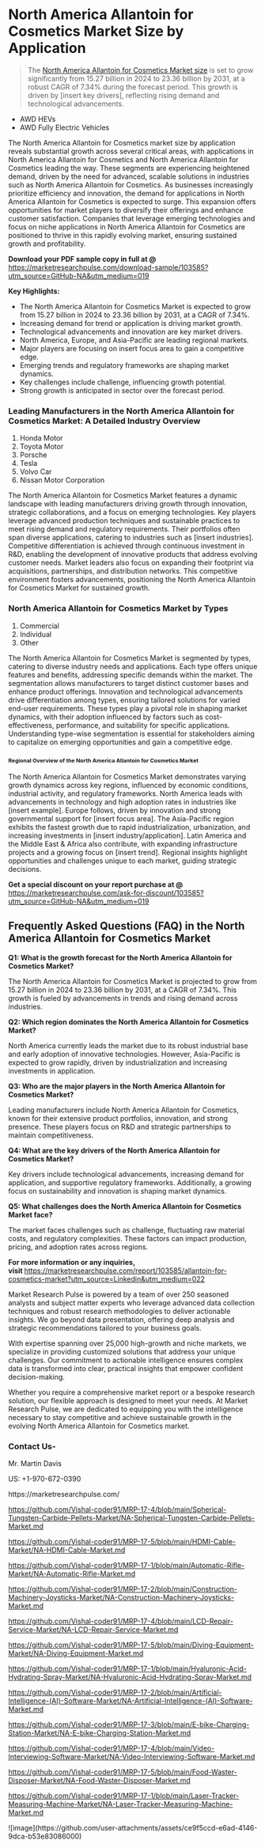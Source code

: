 <h1>North America Allantoin for Cosmetics Market&nbsp;Size by Application</h1><blockquote><p>The <a href="https://marketresearchpulse.com/download-sample/103585?utm_source=GitHub-NA&amp;utm_medium=019">North America Allantoin for Cosmetics Market size</a> is set to grow significantly from 15.27 billion in 2024 to 23.36 billion by 2031, at a robust CAGR of 7.34% during the forecast period. This growth is driven by [insert key drivers], reflecting rising demand and technological advancements.</p></blockquote><ul><li>AWD HEVs <li> AWD Fully Electric Vehicles</li></ul><p>The North America Allantoin for Cosmetics market size by application reveals substantial growth across several critical areas, with applications in North America Allantoin for Cosmetics and North America Allantoin for Cosmetics leading the way. These segments are experiencing heightened demand, driven by the need for advanced, scalable solutions in industries such as North America Allantoin for Cosmetics. As businesses increasingly prioritize efficiency and innovation, the demand for applications in North America Allantoin for Cosmetics is expected to surge. This expansion offers opportunities for market players to diversify their offerings and enhance customer satisfaction. Companies that leverage emerging technologies and focus on niche applications in North America Allantoin for Cosmetics are positioned to thrive in this rapidly evolving market, ensuring sustained growth and profitability.</p><p><strong>Download your PDF sample copy in full at @ </strong><a href="https://marketresearchpulse.com/download-sample/103585?utm_source=GitHub-NA&amp;utm_medium=019">https://marketresearchpulse.com/download-sample/103585?utm_source=GitHub-NA&amp;utm_medium=019</a></p><p><strong>Key Highlights: </strong></p><ul><li>The North America Allantoin for Cosmetics Market is expected to grow from 15.27 billion in 2024 to 23.36 billion by 2031, at a CAGR of 7.34%.</li><li>Increasing demand for trend or application is driving market growth.</li><li>Technological advancements and innovation are key market drivers.</li><li>North America, Europe, and Asia-Pacific are leading regional markets.</li><li>Major players are focusing on insert focus area to gain a competitive edge.</li><li>Emerging trends and regulatory frameworks are shaping market dynamics.</li><li>Key challenges include challenge, influencing growth potential.</li><li>Strong growth is anticipated in sector over the forecast period.</li></ul><h3>Leading Manufacturers in the North America Allantoin for Cosmetics Market: A Detailed Industry Overview</h3><ol><li>Honda Motor</li><li>Toyota Motor</li><li>Porsche</li><li>Tesla</li><li>Volvo Car</li><li>Nissan Motor Corporation</li></ol><div class="flex max-w-full flex-col flex-grow"><div class="min-h-8 text-message flex w-full flex-col items-end gap-2 whitespace-normal break-words [.text-message+&amp;]:mt-5" dir="auto" data-message-author-role="assistant" data-message-id="fd8432e4-4910-450d-b182-61b7bfb0a01f" data-message-model-slug="gpt-4o"><div class="flex w-full flex-col gap-1 empty:hidden first:pt-[3px]"><div class="markdown prose w-full break-words dark:prose-invert light"><p>The North America Allantoin for Cosmetics Market features a dynamic landscape with leading manufacturers driving growth through innovation, strategic collaborations, and a focus on emerging technologies. Key players leverage advanced production techniques and sustainable practices to meet rising demand and regulatory requirements. Their portfolios often span diverse applications, catering to industries such as [insert industries]. Competitive differentiation is achieved through continuous investment in R&amp;D, enabling the development of innovative products that address evolving customer needs. Market leaders also focus on expanding their footprint via acquisitions, partnerships, and distribution networks. This competitive environment fosters advancements, positioning the North America Allantoin for Cosmetics Market for sustained growth.</p></div></div></div></div><h3>North America Allantoin for Cosmetics Market by Types</h3><ol><li>Commercial <li> Individual <li> Other</li></ol><div class="flex max-w-full flex-col flex-grow"><div class="min-h-8 text-message flex w-full flex-col items-end gap-2 whitespace-normal break-words [.text-message+&amp;]:mt-5" dir="auto" data-message-author-role="assistant" data-message-id="084470be-0bb7-4664-bddf-5156b4f41249" data-message-model-slug="gpt-4o-mini"><div class="flex w-full flex-col gap-1 empty:hidden first:pt-[3px]"><div class="markdown prose w-full break-words dark:prose-invert light"><p>The North America Allantoin for Cosmetics Market is segmented by types, catering to diverse industry needs and applications. Each type offers unique features and benefits, addressing specific demands within the market. The segmentation allows manufacturers to target distinct customer bases and enhance product offerings. Innovation and technological advancements drive differentiation among types, ensuring tailored solutions for varied end-user requirements. These types play a pivotal role in shaping market dynamics, with their adoption influenced by factors such as cost-effectiveness, performance, and suitability for specific applications. Understanding type-wise segmentation is essential for stakeholders aiming to capitalize on emerging opportunities and gain a competitive edge.</p></div></div></div></div><h3><span style="font-size: 11px;">Regional Overview of the North America Allantoin for Cosmetics Market</span></h3><div class="flex max-w-full flex-col flex-grow"><div class="min-h-8 text-message flex w-full flex-col items-end gap-2 whitespace-normal break-words [.text-message+&amp;]:mt-5" dir="auto" data-message-author-role="assistant" data-message-id="e9038762-ce64-4e30-91c9-9bd413514231" data-message-model-slug="gpt-4o-mini"><div class="flex w-full flex-col gap-1 empty:hidden first:pt-[3px]"><div class="markdown prose w-full break-words dark:prose-invert light"><p>The North America Allantoin for Cosmetics Market demonstrates varying growth dynamics across key regions, influenced by economic conditions, industrial activity, and regulatory frameworks. North America leads with advancements in technology and high adoption rates in industries like [insert example]. Europe follows, driven by innovation and strong governmental support for [insert focus area]. The Asia-Pacific region exhibits the fastest growth due to rapid industrialization, urbanization, and increasing investments in [insert industry/application]. Latin America and the Middle East &amp; Africa also contribute, with expanding infrastructure projects and a growing focus on [insert trend]. Regional insights highlight opportunities and challenges unique to each market, guiding strategic decisions.</p></div></div></div></div><p><strong>Get a special discount on your report purchase at @ </strong><a href="https://marketresearchpulse.com/ask-for-discount/103585?utm_source=GitHub-NA&amp;utm_medium=019">https://marketresearchpulse.com/ask-for-discount/103585?utm_source=GitHub-NA&amp;utm_medium=019</a></p><h2>Frequently Asked Questions (FAQ) in the North America Allantoin for Cosmetics Market</h2><p><strong>Q1: What is the growth forecast for the North America Allantoin for Cosmetics Market?</strong></p><p>The North America Allantoin for Cosmetics Market is projected to grow from 15.27 billion in 2024 to 23.36 billion by 2031, at a CAGR of 7.34%. This growth is fueled by advancements in trends and rising demand across industries.</p><p><strong>Q2: Which region dominates the North America Allantoin for Cosmetics Market?</strong></p><p>North America currently leads the market due to its robust industrial base and early adoption of innovative technologies. However, Asia-Pacific is expected to grow rapidly, driven by industrialization and increasing investments in application.</p><p><strong>Q3: Who are the major players in the North America Allantoin for Cosmetics Market?</strong></p><p>Leading manufacturers include North America Allantoin for Cosmetics, known for their extensive product portfolios, innovation, and strong presence. These players focus on R&amp;D and strategic partnerships to maintain competitiveness.</p><p><strong>Q4: What are the key drivers of the North America Allantoin for Cosmetics Market?</strong></p><p>Key drivers include technological advancements, increasing demand for application, and supportive regulatory frameworks. Additionally, a growing focus on sustainability and innovation is shaping market dynamics.</p><p><strong>Q5: What challenges does the North America Allantoin for Cosmetics Market face?</strong></p><p>The market faces challenges such as challenge, fluctuating raw material costs, and regulatory complexities. These factors can impact production, pricing, and adoption rates across regions.</p><p><strong>For more information or any inquiries, visit&nbsp;</strong><a href="https://marketresearchpulse.com/report/103585/allantoin-for-cosmetics-market?utm_source=Linkedin&utm_medium=022">https://marketresearchpulse.com/report/103585/allantoin-for-cosmetics-market?utm_source=Linkedin&utm_medium=022</a></p><p>Market Research Pulse is powered by a team of over 250 seasoned analysts and subject matter experts who leverage advanced data collection techniques and robust research methodologies to deliver actionable insights. We go beyond data presentation, offering deep analysis and strategic recommendations tailored to your business goals.</p><p>With expertise spanning over 25,000 high-growth and niche markets, we specialize in providing customized solutions that address your unique challenges. Our commitment to actionable intelligence ensures complex data is transformed into clear, practical insights that empower confident decision-making.</p><p>Whether you require a comprehensive market report or a bespoke research solution, our flexible approach is designed to meet your needs. At Market Research Pulse, we are dedicated to equipping you with the intelligence necessary to stay competitive and achieve sustainable growth in the evolving North America Allantoin for Cosmetics market.</p><h3><strong>Contact Us-</strong></h3><p>Mr. Martin Davis</p><p>US: +1-970-672-0390</p><p>https://marketresearchpulse.com/</p><p><a href="https://github.com/Vishal-coder91/MRP-17-4/blob/main/Spherical-Tungsten-Carbide-Pellets-Market/NA-Spherical-Tungsten-Carbide-Pellets-Market.md">https://github.com/Vishal-coder91/MRP-17-4/blob/main/Spherical-Tungsten-Carbide-Pellets-Market/NA-Spherical-Tungsten-Carbide-Pellets-Market.md</a></p><p><a href="https://github.com/Vishal-coder91/MRP-17-5/blob/main/HDMI-Cable-Market/NA-HDMI-Cable-Market.md">https://github.com/Vishal-coder91/MRP-17-5/blob/main/HDMI-Cable-Market/NA-HDMI-Cable-Market.md</a></p><p><a href="https://github.com/Vishal-coder91/MRP-17-1/blob/main/Automatic-Rifle-Market/NA-Automatic-Rifle-Market.md">https://github.com/Vishal-coder91/MRP-17-1/blob/main/Automatic-Rifle-Market/NA-Automatic-Rifle-Market.md</a></p><p><a href="https://github.com/Vishal-coder91/MRP-17-2/blob/main/Construction-Machinery-Joysticks-Market/NA-Construction-Machinery-Joysticks-Market.md">https://github.com/Vishal-coder91/MRP-17-2/blob/main/Construction-Machinery-Joysticks-Market/NA-Construction-Machinery-Joysticks-Market.md</a></p><p><a href="https://github.com/Vishal-coder91/MRP-17-4/blob/main/LCD-Repair-Service-Market/NA-LCD-Repair-Service-Market.md">https://github.com/Vishal-coder91/MRP-17-4/blob/main/LCD-Repair-Service-Market/NA-LCD-Repair-Service-Market.md</a></p><p><a href="https://github.com/Vishal-coder91/MRP-17-5/blob/main/Diving-Equipment-Market/NA-Diving-Equipment-Market.md">https://github.com/Vishal-coder91/MRP-17-5/blob/main/Diving-Equipment-Market/NA-Diving-Equipment-Market.md</a></p><p><a href="https://github.com/Vishal-coder91/MRP-17-1/blob/main/Hyaluronic-Acid-Hydrating-Spray-Market/NA-Hyaluronic-Acid-Hydrating-Spray-Market.md">https://github.com/Vishal-coder91/MRP-17-1/blob/main/Hyaluronic-Acid-Hydrating-Spray-Market/NA-Hyaluronic-Acid-Hydrating-Spray-Market.md</a></p><p><a href="https://github.com/Vishal-coder91/MRP-17-2/blob/main/Artificial-Intelligence-(AI)-Software-Market/NA-Artificial-Intelligence-(AI)-Software-Market.md">https://github.com/Vishal-coder91/MRP-17-2/blob/main/Artificial-Intelligence-(AI)-Software-Market/NA-Artificial-Intelligence-(AI)-Software-Market.md</a></p><p><a href="https://github.com/Vishal-coder91/MRP-17-3/blob/main/E-bike-Charging-Station-Market/NA-E-bike-Charging-Station-Market.md">https://github.com/Vishal-coder91/MRP-17-3/blob/main/E-bike-Charging-Station-Market/NA-E-bike-Charging-Station-Market.md</a></p><p><a href="https://github.com/Vishal-coder91/MRP-17-4/blob/main/Video-Interviewing-Software-Market/NA-Video-Interviewing-Software-Market.md">https://github.com/Vishal-coder91/MRP-17-4/blob/main/Video-Interviewing-Software-Market/NA-Video-Interviewing-Software-Market.md</a></p><p><a href="https://github.com/Vishal-coder91/MRP-17-5/blob/main/Food-Waster-Disposer-Market/NA-Food-Waster-Disposer-Market.md">https://github.com/Vishal-coder91/MRP-17-5/blob/main/Food-Waster-Disposer-Market/NA-Food-Waster-Disposer-Market.md</a></p><p><a href="https://github.com/Vishal-coder91/MRP-17-1/blob/main/Laser-Tracker-Measuring-Machine-Market/NA-Laser-Tracker-Measuring-Machine-Market.md">https://github.com/Vishal-coder91/MRP-17-1/blob/main/Laser-Tracker-Measuring-Machine-Market/NA-Laser-Tracker-Measuring-Machine-Market.md</a></p>
![image](https://github.com/user-attachments/assets/ce9f5ccd-e6ad-4146-9dca-b53e83086000)

